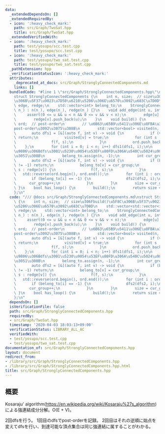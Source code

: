 ```yaml
---
data:
  _extendedDependsOn: []
  _extendedRequiredBy:
  - icon: ':heavy_check_mark:'
    path: src/Graph/TwoSat.hpp
    title: src/Graph/TwoSat.hpp
  _extendedVerifiedWith:
  - icon: ':heavy_check_mark:'
    path: test/yosupo/scc.test.cpp
    title: test/yosupo/scc.test.cpp
  - icon: ':heavy_check_mark:'
    path: test/yosupo/two_sat.test.cpp
    title: test/yosupo/two_sat.test.cpp
  _pathExtension: hpp
  _verificationStatusIcon: ':heavy_check_mark:'
  attributes:
    _deprecated_at_docs: src/Graph/StronglyConnectedComponents.md
    links: []
  bundledCode: "#line 1 \"src/Graph/StronglyConnectedComponents.hpp\"\n/// @docs src/Graph/StronglyConnectedComponents.md\n\
    struct StronglyConnectedComponents {\n    int n, size;  // size\u306Fbuild()\u5F8C\
    \u306B\u5F37\u9023\u7D50\u6210\u5206\u306E\u6570\u3092\u683C\u7D0D\n    std::vector<std::vector<int>>\
    \ edge, redge;\n    std::vector<int> belong_to;\n    StronglyConnectedComponents(int\
    \ n_) : n(n_), edge(n_), redge(n_) {}\n    void add_edge(int u, int v) {\n   \
    \     assert(0 <= u && u < n && 0 <= v && v < n);\n        edge[u].push_back(v);\n\
    \        redge[v].push_back(u);\n    }\n    void build() {\n        std::vector<int>\
    \ ord;  // post-order\n        // \u6B63\u65B9\u5411\u306E\u8FBA\u3067dfs\u3001\
    post-order\u3092\u3075\u308B\n        std::vector<bool> visited(n, false);\n \
    \       auto dfs1 = [&](auto f, int v) -> void {\n            if (visited[v])\
    \ return;\n            visited[v] = true;\n            for (int s : edge[v]) {\n\
    \                f(f, s);\n            }\n            ord.push_back(v);\n    \
    \    };\n        for (int i = 0; i < n; i++) dfs1(dfs1, i);\n\n        // post-order\u9006\
    \u9806\u306Bdfs\u3001\u5230\u9054\u53EF\u80FD\u306A\u540C\u5024\u985E\u306B\u5206\
    \u3051\u308B\n        belong_to.assign(n, -1);\n        int cur_group = 0;\n \
    \       auto dfs2 = [&](auto f, int v) -> void {\n            if (belong_to[v]\
    \ != -1) return;\n            belong_to[v] = cur_group;\n            for (int\
    \ s : redge[v]) {\n                f(f, s);\n            }\n        };\n     \
    \   std::reverse(ord.begin(), ord.end());\n        for (int i : ord) {\n     \
    \       if (belong_to[i] == -1) {\n                dfs2(dfs2, i);\n          \
    \      cur_group++;\n            }\n        }\n        size = cur_group;\n   \
    \ }\n    bool has_loop() {\n        build();\n        return size < n;\n    }\n\
    };\n"
  code: "/// @docs src/Graph/StronglyConnectedComponents.md\nstruct StronglyConnectedComponents\
    \ {\n    int n, size;  // size\u306Fbuild()\u5F8C\u306B\u5F37\u9023\u7D50\u6210\
    \u5206\u306E\u6570\u3092\u683C\u7D0D\n    std::vector<std::vector<int>> edge,\
    \ redge;\n    std::vector<int> belong_to;\n    StronglyConnectedComponents(int\
    \ n_) : n(n_), edge(n_), redge(n_) {}\n    void add_edge(int u, int v) {\n   \
    \     assert(0 <= u && u < n && 0 <= v && v < n);\n        edge[u].push_back(v);\n\
    \        redge[v].push_back(u);\n    }\n    void build() {\n        std::vector<int>\
    \ ord;  // post-order\n        // \u6B63\u65B9\u5411\u306E\u8FBA\u3067dfs\u3001\
    post-order\u3092\u3075\u308B\n        std::vector<bool> visited(n, false);\n \
    \       auto dfs1 = [&](auto f, int v) -> void {\n            if (visited[v])\
    \ return;\n            visited[v] = true;\n            for (int s : edge[v]) {\n\
    \                f(f, s);\n            }\n            ord.push_back(v);\n    \
    \    };\n        for (int i = 0; i < n; i++) dfs1(dfs1, i);\n\n        // post-order\u9006\
    \u9806\u306Bdfs\u3001\u5230\u9054\u53EF\u80FD\u306A\u540C\u5024\u985E\u306B\u5206\
    \u3051\u308B\n        belong_to.assign(n, -1);\n        int cur_group = 0;\n \
    \       auto dfs2 = [&](auto f, int v) -> void {\n            if (belong_to[v]\
    \ != -1) return;\n            belong_to[v] = cur_group;\n            for (int\
    \ s : redge[v]) {\n                f(f, s);\n            }\n        };\n     \
    \   std::reverse(ord.begin(), ord.end());\n        for (int i : ord) {\n     \
    \       if (belong_to[i] == -1) {\n                dfs2(dfs2, i);\n          \
    \      cur_group++;\n            }\n        }\n        size = cur_group;\n   \
    \ }\n    bool has_loop() {\n        build();\n        return size < n;\n    }\n\
    };\n"
  dependsOn: []
  isVerificationFile: false
  path: src/Graph/StronglyConnectedComponents.hpp
  requiredBy:
  - src/Graph/TwoSat.hpp
  timestamp: '2020-04-03 18:03:13+09:00'
  verificationStatus: LIBRARY_ALL_AC
  verifiedWith:
  - test/yosupo/scc.test.cpp
  - test/yosupo/two_sat.test.cpp
documentation_of: src/Graph/StronglyConnectedComponents.hpp
layout: document
redirect_from:
- /library/src/Graph/StronglyConnectedComponents.hpp
- /library/src/Graph/StronglyConnectedComponents.hpp.html
title: src/Graph/StronglyConnectedComponents.hpp
---
```

## 概要
Kosaraju' algorithm(https://en.wikipedia.org/wiki/Kosaraju%27s_algorithm)による強連結成分分解。O(E + V)。

2回dfsを行う。
1回目のdfsでpost-orderを記録。
2回目はそれの逆順に始点を変えてdfsを行い、到達可能な頂点集合は同じ強連結に属することがわかる。
